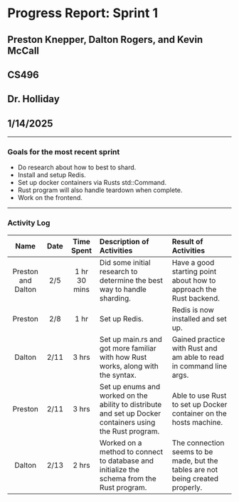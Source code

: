 # Progress Report: Sprint 1
## Preston Knepper, Dalton Rogers, and Kevin McCall
## CS496
## Dr. Holliday
## 1/14/2025

----------------------------------------

### Goals for the most recent sprint
- Do research about how to best to shard.
- Install and setup Redis.
- Set up docker containers via Rusts std::Command.
- Rust program will also handle teardown when complete.
- Work on the frontend.

-----------------------------------------------------------

### Activity Log
| Name | Date | Time Spent | Description of Activities | Result of Activities |
|:----:|:----:|:----------:|:--------------------------|:---------------------|
| Preston and Dalton | 2/5 | 1 hr 30 mins | Did some initial research to determine the best way to handle sharding. | Have a good starting point about how to approach the Rust backend. |
| Preston | 2/8 | 1 hr | Set up Redis. | Redis is now installed and set up. |
| Dalton | 2/11 | 3 hrs | Set up main.rs and got more familiar with how Rust works, along with the syntax. | Gained practice with Rust and am able to read in command line args. |
| Preston | 2/11 | 3 hrs | Set up enums and worked on the ability to distribute and set up Docker containers using the Rust program. | Able to use Rust to set up Docker container on the hosts machine. |
| Dalton | 2/13 | 2 hrs | Worked on a method to connect to database and initialize the schema from the Rust program. | The connection seems to be made, but the tables are not being created properly. |
